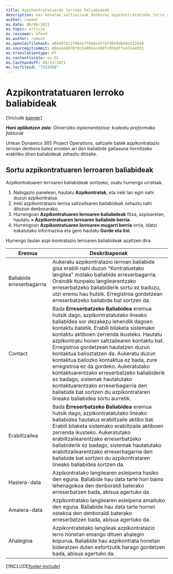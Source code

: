 ```yaml
---
title: Azpikontratatuaren lerroko baliabideak
description: Gai honetan saltzaileak denboraz azpikontratatzeko lerro zehatz baterako eskaintzen dituen baliabide dedikatuak nola zehaztu azaltzen da.
author: rumant
ms.date: 08/06/2021
ms.topic: article
ms.reviewer: kfend
ms.author: rumant
ms.openlocfilehash: 48440f82170bde7f0a0a45f8f9849d688b232949
ms.sourcegitcommit: 80aa1e8070f0cb4992ac408fc05bdffe47cee931
ms.translationtype: HT
ms.contentlocale: eu-ES
ms.lasthandoff: 08/13/2021
ms.locfileid: "7323356"
---
```

# <a name="subcontract-line-resources"></a>Azpikontratatuaren lerroko baliabideak

[!include [banner](../../includes/dataverse-preview.md)]

_**Honi aplikatzen zaio:** Oinarrizko inplementazioa: kudeatu proformako fakturak_

Urtean Dynamics 365 Project Operations, saltzaile batek azpikontratazio lerroan denbora batez erosten ari den baliabide gaitasuna hornitzeko erabiliko diren baliabideak zehaztu ditzake.

## <a name="create-subcontract-line-resources"></a>Sortu azpikontratuaren lerroaren baliabideak

Azpikontratuaren lerroaren baliabideak sortzeko, osatu hurrengo urratsak.

1. Nabigazio panelean, hautatu **Azpikontratak**, eta ireki lan egin nahi duzun azpikontratua.
2. Ireki azpikontratazio lerroa saltzailearen baliabideak zehaztu nahi dituzun denborarako.
3. Hurrengoan **Azpikontratuaren lerroaren baliabideak** fitxa, azpisaretan, hautatu **+ Azpikontratuaren lerroaren baliabide berria**.
4. Hurrengoan **Azpikontratuaren lerroaren mugarri berria** orria, idatzi eskatutako informazioa eta gero hautatu **Gorde eta itxi**.

Hurrengo taulan azpi-kontratazio lerroaren baliabideak azaltzen dira.

| Eremua |  Deskribapenak |
| ----- | ------------ |
| Baliabide erreserbagarria | Aukeratu azpikontratazio lerroan baliabide gisa erabili nahi duzun "Kontratuetako langilea" motako baliabide erreserbagarria. Oraindik itunpeko langilearentzako erreserbatzeko baliabiderik sortu ez baduzu, utzi eremu hau hutsik. Erregistroa gordetzean erreserbatzeko baliabide bat sortzen da.  |
| Contact | Bada **Erreserbatzeko Baliabidea** eremua hutsik dago, azpikontratatutako lineako baliabidea sor dezakezu lehendik dagoen kontaktu batetik. Erabili bilaketa sistemako kontaktu aktiboen zerrenda ikusteko. Hautatu azpikontratu honen saltzailearen kontaktu bat. Erregistroa gordetzean hautatzen duzun kontaktua balioztatzen da. Aukeratu duzun kontaktua baliozko kontaktua ez bada, zure erregistroa ez da gordeko. Aukeratutako kontaktuarentzako erreserbatzeko baliabiderik ez badago, sistemak hautatutako kontaktuarentzako erreserbagarria den baliabide bat sortzen du azpikontrataren lineako baliabidea sortu aurretik. |
| Erabiltzailea | Bada **Erreserbatzeko Baliabidea** eremua hutsik dago, azpikontratatutako lineako baliabidea hautatuz erabiltzaile aktibo bat. Erabili bilaketa sistemako erabiltzaile aktiboen zerrenda ikusteko. Aukeratutako erabiltzailearentzako erreserbatzeko baliabiderik ez badago, sistemak hautatutako erabiltzailearentzako erreserbagarria den baliabide bat sortzen du azpikontrataren lineako baliabidea sortzen da. |
| Hasiera-data | Azpikontratako langilearen esleipena hasiko den eguna. Baliabide hau data tarte hori baino lehenagokoa den denboraldi baterako erreserbatzen bada, abisua agertuko da. |
| Amaiera-data | Azpikontratako langilearen esleipena amaituko den eguna. Baliabide hau data tarte horren ostekoa den denboraldi baterako erreserbatzen bada, abisua agertuko da. |
| Ahalegina | Azpikontratetako langileak azpikontratazio lerro honetan emango dituen ahalegin kopurua. Baliabide hau azpikontrata honetan bideratzen duten esfortzutik harago gordetzen bada, abisua agertuko da. |


[!INCLUDE[footer-include](../../includes/footer-banner.md)]
